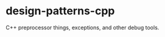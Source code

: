 design-patterns-cpp
===================

C++ preprocessor things, exceptions, and other debug tools.
